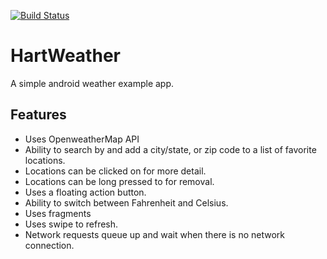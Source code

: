 [![Build Status](https://travis-ci.org/hartcode/hartweather-android.svg)](https://travis-ci.org/hartcode/hartweather-android)

# HartWeather
A simple android weather example app.

## Features
- Uses OpenweatherMap API
- Ability to search by and add a city/state, or zip code to a list of favorite locations.
- Locations can be clicked on for more detail.
- Locations can be long pressed to for removal.
- Uses a floating action button.
- Ability to switch between Fahrenheit and Celsius.
- Uses fragments
- Uses swipe to refresh.
- Network requests queue up and wait when there is no network connection.
